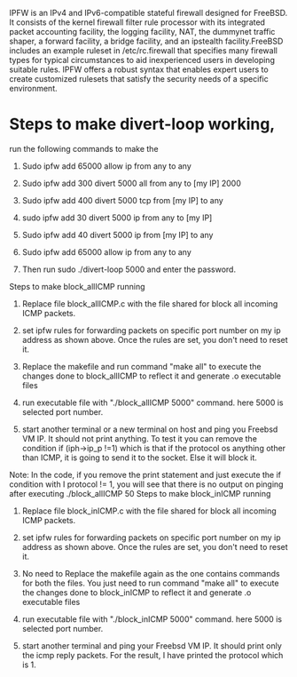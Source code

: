 
IPFW is an IPv4 and IPv6-compatible stateful firewall designed for FreeBSD. It consists of the kernel firewall filter rule processor with its integrated packet accounting facility, the logging facility, NAT, the dummynet traffic shaper, a forward facility, a bridge facility, and an ipstealth facility.FreeBSD includes an example ruleset in /etc/rc.firewall that specifies many firewall types for typical circumstances to aid inexperienced users in developing suitable rules. IPFW offers a robust syntax that enables expert users to create customized rulesets that satisfy the security needs of a specific environment.

Steps to make divert-loop working,
=
run the following commands to make the 
1. Sudo ipfw add 65000 allow ip from any to any

2. Sudo ipfw add 300 divert 5000 all from any to [my IP] 2000

3. Sudo ipfw add 400 divert 5000 tcp from [my IP] to any

4. sudo	ipfw add 30 divert 5000 ip from any to [my IP]

5. Sudo ipfw add 40 divert 5000 ip from [my IP] to any

6. Sudo ipfw add 65000 allow ip from any to any

7. Then run sudo ./divert-loop 5000 and enter the password.

Steps to make block_allICMP running

1. Replace file block_allICMP.c with the file shared for block all incoming ICMP packets.

2. set ipfw rules for forwarding packets on specific port number on my ip address as shown above. Once the rules are set, you don't need to reset it.

3. Replace the makefile and run command "make all" to execute the changes done to block_allICMP to reflect it and generate .o executable files

5. run executable file with "./block_allICMP 5000" command. here 5000 is selected port number.

6. start another terminal or a new terminal on host and ping you Freebsd VM IP. It should not print anything.
To test it you can remove the condition if (iph->ip_p !=1) which is that if the protocol os anything other than ICMP, it is going to send it to the socket. Else it will block it.

Note: In the code, if you remove the print statement and just execute the if condition with I protocol != 1, you will see that there is no output on pinging after executing ./block_allICMP 50
Steps to make block_inICMP running

1. Replace file block_inICMP.c with the file shared for block all incoming ICMP packets.

2. set ipfw rules for forwarding packets on specific port number on my ip address as shown above. Once the rules are set, you don't need to reset it.

3. No need to Replace the makefile again as the one contains commands for both the files. You just need to run command "make all" to execute the changes done to block_inICMP to reflect it and generate .o executable files

5. run executable file with "./block_inICMP 5000" command. here 5000 is selected port number.

6. start another terminal and ping your Freebsd VM IP. It should print only the icmp reply packets. For the result, I have printed the protocol which is 1. 
